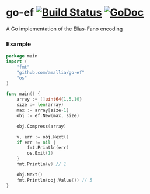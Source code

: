 # go-ef [![Build Status](https://travis-ci.org/amallia/go-ef.svg?branch=master)](https://travis-ci.org/amallia/go-ef) [![GoDoc](https://godoc.org/github.com/amallia/go-ef?status.svg)](https://godoc.org/github.com/amallia/go-ef)
A Go implementation of the Elias-Fano encoding

### Example
```go
package main
import (
    "fmt"
    "github.com/amallia/go-ef"
    "os"
)

func main() {
    array := []uint64{1,5,10}
    size := len(array)
    max := array[size-1]
    obj := ef.New(max, size)

    obj.Compress(array)

    v, err := obj.Next()
    if err != nil {
        fmt.Println(err)
        os.Exit(1)
    }
    fmt.Println(v) // 1

    obj.Next()
    fmt.Println(obj.Value()) // 5
}
```
